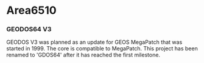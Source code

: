 # Area6510

### GEODOS64 V3
GEODOS V3 was planned as an update for GEOS MegaPatch that was started in 1999. The core is compatible to MegaPatch.
This project has been renamed to 'GDOS64' after it has reached the first milestone.
